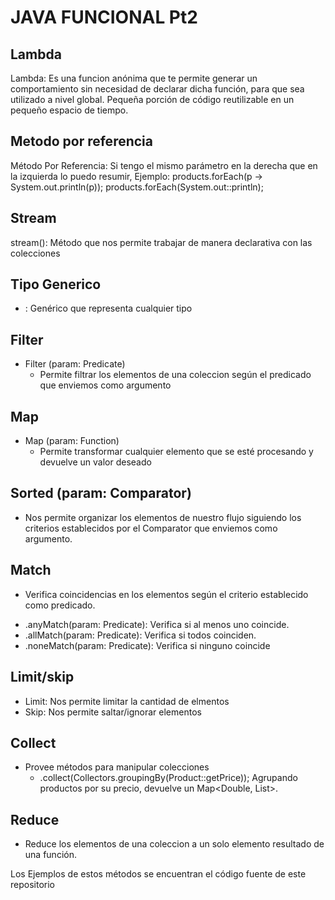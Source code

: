 # JAVA FUNCIONAL Pt2

## Lambda
Lambda: Es una funcion anónima que te permite generar un comportamiento sin
necesidad de declarar dicha función, para que sea utilizado a nivel global.
Pequeña porción de código reutilizable en un pequeño espacio de tiempo.

## Metodo por referencia
Método Por Referencia: Si tengo el mismo parámetro en la derecha que en la izquierda
lo puedo resumir, Ejemplo: products.forEach(p -> System.out.println(p));
                           products.forEach(System.out::println);

## Stream
stream(): Método que nos permite trabajar de manera declarativa con las colecciones

## Tipo Generico
- <?>: Genérico que representa cualquier tipo

## Filter
- Filter (param: Predicate)
   * Permite filtrar los elementos de una coleccion según el predicado que enviemos como argumento

## Map
- Map (param: Function)
   * Permite transformar cualquier elemento que se esté procesando y devuelve un valor deseado

## Sorted (param: Comparator)
- Nos permite organizar los elementos de nuestro flujo siguiendo los criterios establecidos por el Comparator
  que enviemos como argumento.


## Match
- Verifica coincidencias en los elementos según el criterio establecido como predicado.
 * .anyMatch(param: Predicate): Verifica si al menos uno coincide.
 * .allMatch(param: Predicate): Verifica si todos coinciden.
 * .noneMatch(param: Predicate): Verifica si ninguno coincide

## Limit/skip
- Limit: Nos permite limitar la cantidad de elmentos
- Skip: Nos permite saltar/ignorar elementos

## Collect
- Provee métodos para manipular colecciones
  * .collect(Collectors.groupingBy(Product::getPrice));
    Agrupando productos por su precio, devuelve un Map<Double, List<Product>>.

## Reduce
- Reduce los elementos de una coleccion a un solo elemento resultado de una función. 

Los Ejemplos de estos métodos se encuentran el código fuente de este repositorio
